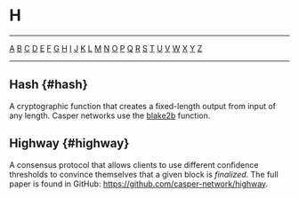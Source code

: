 # H

---

[A](A.md) [B](B.md) [C](C.md) [D](D.md) [E](E.md) [F](F.md) [G](G.md) [H](H.md) [I](I.md) [J](J.md) [K](K.md) [L](L.md) [M](M.md) [N](N.md) [O](O.md) [P](P.md) [Q](Q.md) [R](R.md) [S](S.md) [T](T.md) [U](U.md) [V](V.md) [W](W.md) [X](X.md) [Y](Y.md) [Z](Z.md)

---

## Hash {#hash}

A cryptographic function that creates a fixed-length output from input of any length. Casper networks use the [blake2b](/glossary/B/#blake2b) function.

## Highway {#highway}

A consensus protocol that allows clients to use different confidence thresholds to convince themselves that a given block is _finalized_. The full paper is found in GitHub: <https://github.com/casper-network/highway>.
